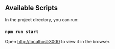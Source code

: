 ## Available Scripts

In the project directory, you can run:

### `npm run start`

Open [http://localhost:3000](http://localhost:3000) to view it in the browser.